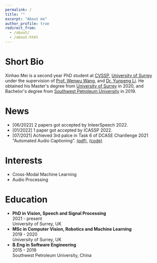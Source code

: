 ```yaml
---
permalink: /
title: ""
excerpt: "About me"
author_profile: true
redirect_from: 
  - /about/
  - /about.html
---
```


Short Bio
====
Xinhao Mei is a second year PhD student at [CVSSP](https://www.surrey.ac.uk/centre-vision-speech-signal-processing), [University of Surrey](www.surrey.ac.uk) under the supervision of [Prof. Wenwu Wang](http://personal.ee.surrey.ac.uk/Personal/W.Wang/), and [Dr. Yunpeng Li](https://www.surrey.ac.uk/people/yunpeng-li). He obtained his Master's degree from [University of Surrey](www.surrey.ac.uk) in 2020, and Bachelor's degree from [Southwest Petroleum University](https://www.swpu.edu.cn/) in 2019.

News
====
* [06/2022] 2 papers got accepted by InteerSpeech 2022.
* [01/2022] 1 paper got accepted by ICASSP 2022.
* [07/2021] Achieved 3rd palce in Task 6 of DCASE Chanllenge 2021 "Automated Audio Captioning". [(pdf)](http://dcase.community/documents/challenge2021/technical_reports/DCASE2021_Mei_88_t6.pdf), [(code)](https://github.com/XinhaoMei/DCASE2021_task6_v2)

Interests 
====
* Cross-Modal Machine Learning
* Audio Processing

Education
====
* **PhD in Vision, Speech and Signal Processing**  
  2021 - present  
  University of Surrey, UK  
* **MSc in Computer Vision, Robotics and Machine Learning**  
  2019 - 2020  
  University of Surrey, UK  
* **B.Eng in Software Engineering**  
  2015 - 2019  
  Southwest Petroleum University, China

<script type='text/javascript' id='clustrmaps' src='//cdn.clustrmaps.com/map_v2.js?cl=ffffff&w=190&t=n&d=vZIRqZ8N_fO1ljFLBrWAMvmjAbSztN1pM8uZs8OiU8g&co=2d78ad&cmo=3acc3a&cmn=ff5353&ct=ffffff'></script>
